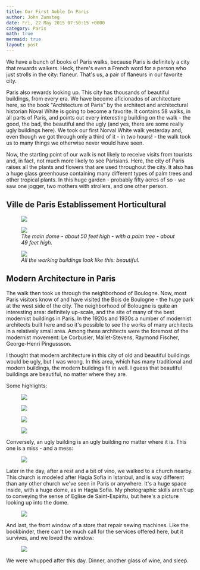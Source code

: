 ```yaml
---
title: Our First Amble In Paris
author: John Zumsteg
date: Fri, 22 May 2015 07:50:15 +0000
category: Paris
math: true
mermaid: true
layout: post
---
```

We have a bunch of books of Paris walks, because Paris is definitely a city that rewards walkers. Heck, there's even a French word for a person who just strolls in the city: flaneur. That's us, a pair of flaneurs in our favorite city.

Paris also rewards looking up. This city has thousands of beautiful buildings, from every era. We have become aficionados of architecture here, so the book "Architecture of Paris" by the architect and architectural historian Noval White is going to become a favorite. It contains 58 walks, in all parts of Paris, and points out every interesting building on the walk - the good, the bad, the beautiful and the ugly (and yes, there are some really ugly buildings here). We took our first Norval White walk yesterday and, even though we got through only a third of it - in two hours! - the walk took us to many things we otherwise never would have seen.

Now, the starting point of our walk is not likely to receive visits from tourists and, in fact, not much more likely to see Parisians. Here, the city of Paris raises all the plants and flowers that are used throughout the city. It also has a huge glass greenhouse containing many different types of palm trees and other tropical plants. In this huge garden - probably fifty acres of so - we saw one jogger, two mothers with strollers, and one other person.
<h2>Ville de Paris Establissement Horticultural</h2>
<figure class = "portrait">
	<img src="{{site.url}}/assets/images/2015/05/DSC047151.jpg"/>
	<figcaption></figcaption>
</figure>



<figure class = "portrait">
	<img src="{{site.url}}/assets/images/2015/05/DSC04728.jpg"/>
	<figcaption><em>The main dome - about 50 feet high - with a palm tree - about 49 feet high.</em></figcaption>
</figure>



<figure class = "portrait">
	<img src="{{site.url}}/assets/images/2015/05/DSC04742.jpg"/>
	<figcaption><em>All the working buildings look like this: beautiful.</em></figcaption>
</figure>


<h2>Modern Architecture in Paris</h2>
The walk then took us through the neighborhood of Boulogne. Now, most Paris visitors know of and have visited the Bois de Boulogne - the huge park at the west side of the city. The neighborhood of Bolougne is quite an interesting area: definitely up-scale, and the site of many of the best modernist buildings in Paris. In the 1920s and 1930s a number of modernist architects built here and so it's possible to see the works of many architects in a relatively small area. Among these architects were the foremost of the modernist movement: Le Corbusier, Mallet-Stevens, Raymond Fischer, George-Henri Pingussson.

I thought that modern architecture in this city of old and beautiful buildings would be ugly, but I was wrong. In this area, which has many traditional and modern buildings, the modern buildings fit in well. I guess that beautiful buildings are beautiful, no matter where they are.

Some highlights:
<figure class = "portrait">
	<img src="{{site.url}}/assets/images/2015/05/DSC04767.jpg"/>
	<figcaption></figcaption>
</figure>



<figure class = "portrait">
	<img src="{{site.url}}/assets/images/2015/05/DSC04760.jpg"/>
	<figcaption></figcaption>
</figure>



<figure class = "portrait">
	<img src="{{site.url}}/assets/images/2015/05/DSC04758.jpg"/>
	<figcaption></figcaption>
</figure>



<figure class = "landscape">
	<img src="{{site.url}}/assets/images/2015/05/DSC04751.jpg"/>
	<figcaption></figcaption>
</figure>


Conversely, an ugly building is an ugly building no matter where it is. This one is a miss - and a mess:
<figure class = "portrait">
	<img src="{{site.url}}/assets/images/2015/05/DSC04756.jpg"/>
	<figcaption></figcaption>
</figure>

Later in the day, after a rest and a bit of vino, we walked to a church nearby. This church is modeled after Hagia Sofia in Istanbul, and is way different than any other church we've seen in Paris or anywhere. It's a huge space inside, with a huge dome, as in Hagia Sofia. My photographic skills aren't up to conveying the sense of Eglise de Saint-Espiritu, but here's a picture looking up into the dome.

<figure class = "portrait">
	<img src="{{site.url}}/assets/images/2015/05/DSC04775.jpg"/>
	<figcaption></figcaption>
</figure>

And last, the front window of a store that repair sewing machines. Like the bookbinder, there can't be much call for the services offered here, but it survives, and we loved the window:

<figure class = "landscape">
	<img src="{{site.url}}/assets/images/2015/05/DSC04778.jpg"/>
	<figcaption></figcaption>
</figure>

We were whupped after this day. Dinner, another glass of wine, and sleep.

&nbsp;

&nbsp;

&nbsp;
